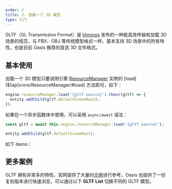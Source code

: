 ```yaml
---
order: 2
title: 2. 加载一个 3D 模型
type: 入门
---
```


GLTF（GL Transmission Format）是 [khronos](https://www.khronos.org/) 发布的一种能高效传输和加载 3D 场景的规范，与 FBX、OBJ 等传统模型格式一样，基本支持 3D 场景中的所有特性，也是目前 Oasis 推荐的首选 3D 文件格式。

## 基本使用

加载一个 3D 模型只要调用引擎 [ResourceManager](${docs}resource-manager-cn) 实例的 [load](${api}core/ResourceManager/#load) 方法即可，如下：

```typescript
engine.resourceManager.load('{gltf source}').then((gltf) => {
  entity.addChild(gltf.defaultSceneRoot);
});
```

如果在一个异步函数体中使用，可以采用 `async/await` 语法：

```typescript
const gltf = await this.engine.resourceManager.load('{gltf source}');

entity.addChild(gltf.defaultSceneRoot);
```

如下 demo：

<playground src="gltf-basic.ts"></playground>

## 更多案例

GLTF 拥有非常多的特性，官网提供了大量的[示例](https://github.com/KhronosGroup/glTF-Sample-Models/tree/master/2.0)进行参考，Oasis 也提供了一份复刻版本进行快速浏览，可以通过以下 **GLTF List** 切换不同的 GLTF 模型。

<playground src="gltf-loader.ts"></playground>
